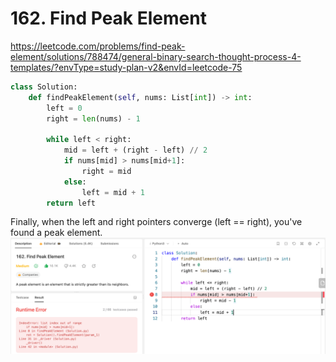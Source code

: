 # 162. Find Peak Element

https://leetcode.com/problems/find-peak-element/solutions/788474/general-binary-search-thought-process-4-templates/?envType=study-plan-v2&envId=leetcode-75

``` python
class Solution:
    def findPeakElement(self, nums: List[int]) -> int:
        left = 0
        right = len(nums) - 1

        while left < right:
            mid = left + (right - left) // 2
            if nums[mid] > nums[mid+1]:
                right = mid
            else:
                left = mid + 1
        return left
```
Finally, when the left and right pointers converge (left == right), you've found a peak element.
![error case](image.png)